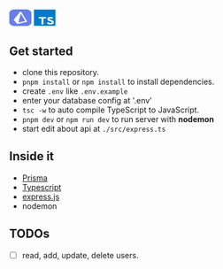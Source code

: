 # <p align="center">
<img height="30" width="40" src="https://github.com/tandpfun/skill-icons/raw/main/icons/Prisma.svg" alt="prisma">
<img height="30" width="40" src="https://github.com/Arikato111/Arikato111/raw/main/icons/typescript-original.svg" alt="typescript">

</p>

## Get started

- clone this repository.
- `pnpm install` or `npm install` to install dependencies.
- create `.env` like `.env.example`
- enter your database config at '.env'
- `tsc -w` to auto compile TypeScript to JavaScript. 
- `pnpm dev` or `npm run dev` to run server with **nodemon**
- start edit about api at `./src/express.ts`

## Inside it

- [Prisma](https://www.prisma.io/)
- [Typescript](https://www.typescriptlang.org/)
- [express.js](https://expressjs.com/)
- nodemon

## TODOs

- [ ] read, add, update, delete users.

